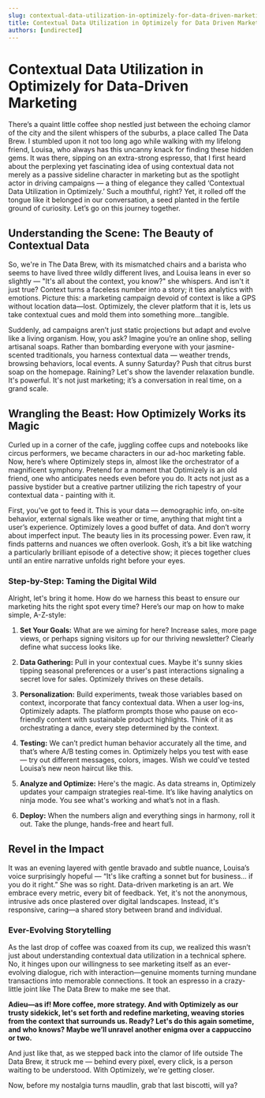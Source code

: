 ```yaml
---
slug: contextual-data-utilization-in-optimizely-for-data-driven-marketing
title: Contextual Data Utilization in Optimizely for Data Driven Marketing
authors: [undirected]
---
```



# Contextual Data Utilization in Optimizely for Data-Driven Marketing

There’s a quaint little coffee shop nestled just between the echoing clamor of the city and the silent whispers of the suburbs, a place called The Data Brew. I stumbled upon it not too long ago while walking with my lifelong friend, Louisa, who always has this uncanny knack for finding these hidden gems. It was there, sipping on an extra-strong espresso, that I first heard about the perplexing yet fascinating idea of using contextual data not merely as a passive sideline character in marketing but as the spotlight actor in driving campaigns — a thing of elegance they called ‘Contextual Data Utilization in Optimizely.’ Such a mouthful, right? Yet, it rolled off the tongue like it belonged in our conversation, a seed planted in the fertile ground of curiosity. Let’s go on this journey together.

## Understanding the Scene: The Beauty of Contextual Data

So, we're in The Data Brew, with its mismatched chairs and a barista who seems to have lived three wildly different lives, and Louisa leans in ever so slightly — "It's all about the context, you know?" she whispers. And isn't it just true? Context turns a faceless number into a story; it ties analytics with emotions. Picture this: a marketing campaign devoid of context is like a GPS without location data—lost. Optimizely, the clever platform that it is, lets us take contextual cues and mold them into something more…tangible. 

Suddenly, ad campaigns aren’t just static projections but adapt and evolve like a living organism. How, you ask? Imagine you’re an online shop, selling artisanal soaps. Rather than bombarding everyone with your jasmine-scented traditionals, you harness contextual data — weather trends, browsing behaviors, local events. A sunny Saturday? Push that citrus burst soap on the homepage. Raining? Let's show the lavender relaxation bundle. It's powerful. It's not just marketing; it’s a conversation in real time, on a grand scale.

## Wrangling the Beast: How Optimizely Works its Magic

Curled up in a corner of the cafe, juggling coffee cups and notebooks like circus performers, we became characters in our ad-hoc marketing fable. Now, here’s where Optimizely steps in, almost like the orchestrator of a magnificent symphony. Pretend for a moment that Optimizely is an old friend, one who anticipates needs even before you do. It acts not just as a passive bystider but a creative partner utilizing the rich tapestry of your contextual data - painting with it.

First, you’ve got to feed it. This is your data — demographic info, on-site behavior, external signals like weather or time, anything that might tint a user’s experience. Optimizely loves a good buffet of data. And don’t worry about imperfect input. The beauty lies in its processing power. Even raw, it finds patterns and nuances we often overlook. Gosh, it’s a bit like watching a particularly brilliant episode of a detective show; it pieces together clues until an entire narrative unfolds right before your eyes.

### Step-by-Step: Taming the Digital Wild

Alright, let's bring it home. How do we harness this beast to ensure our marketing hits the right spot every time? Here’s our map on how to make simple, A-Z-style:

1. **Set Your Goals:** What are we aiming for here? Increase sales, more page views, or perhaps signing visitors up for our thriving newsletter? Clearly define what success looks like.

2. **Data Gathering:** Pull in your contextual cues. Maybe it's sunny skies tipping seasonal preferences or a user's past interactions signaling a secret love for sales. Optimizely thrives on these details.

3. **Personalization:** Build experiments, tweak those variables based on context, incorporate that fancy contextual data. When a user log-ins, Optimizely adapts. The platform prompts those who pause on eco-friendly content with sustainable product highlights. Think of it as orchestrating a dance, every step determined by the context.

4. **Testing:** We can’t predict human behavior accurately all the time, and that’s where A/B testing comes in. Optimizely helps you test with ease — try out different messages, colors, images. Wish we could’ve tested Louisa’s new neon haircut like this.

5. **Analyze and Optimize:** Here's the magic. As data streams in, Optimizely updates your campaign strategies real-time. It’s like having analytics on ninja mode. You see what's working and what’s not in a flash.

6. **Deploy:** When the numbers align and everything sings in harmony, roll it out. Take the plunge, hands-free and heart full.

## Revel in the Impact

It was an evening layered with gentle bravado and subtle nuance, Louisa’s voice surprisingly hopeful — “It's like crafting a sonnet but for business... if you do it right.” She was so right. Data-driven marketing is an art. We embrace every metric, every bit of feedback. Yet, it's not the anonymous, intrusive ads once plastered over digital landscapes. Instead, it's responsive, caring—a shared story between brand and individual.

### Ever-Evolving Storytelling

As the last drop of coffee was coaxed from its cup, we realized this wasn’t just about understanding contextual data utilization in a technical sphere. No, it hinges upon our willingness to see marketing itself as an ever-evolving dialogue, rich with interaction—genuine moments turning mundane transactions into memorable connections. It took an espresso in a crazy-little joint like The Data Brew to make me see that.

**Adieu—as if! More coffee, more strategy. And with Optimizely as our trusty sidekick, let's set forth and redefine marketing, weaving stories from the context that surrounds us. Ready? Let's do this again sometime, and who knows? Maybe we’ll unravel another enigma over a cappuccino or two.**

And just like that, as we stepped back into the clamor of life outside The Data Brew, it struck me — behind every pixel, every click, is a person waiting to be understood. With Optimizely, we're getting closer.

Now, before my nostalgia turns maudlin, grab that last biscotti, will ya?